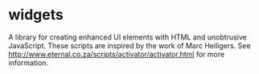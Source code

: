 widgets
=======

A library for creating enhanced UI elements with HTML and unobtrusive JavaScript. These scripts are inspired by the work of Marc Heiligers. See http://www.eternal.co.za/scripts/activator/activator.html for more information.